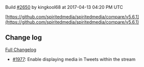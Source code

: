 Build [#2650](https://circleci.com/gh/spiritedmedia/spiritedmedia/2650) by kingkool68 at 2017-04-13 04:20 PM UTC

[https://github.com/spiritedmedia/spiritedmedia/compare/v5.6.1](https://github.com/spiritedmedia/spiritedmedia/compare/v5.6.1)
## Change log
[Full Changelog](https://github.com/spiritedmedia/spiritedmedia/compare/v5.6.0...v5.6.1)

 - [#1977](https://github.com/spiritedmedia/spiritedmedia/pull/1977): Enable displaying media in Tweets within the stream
